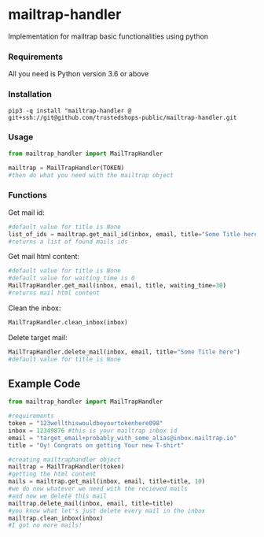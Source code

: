 # mailtrap-handler
Implementation for mailtrap basic functionalities using python

### Requirements
All you need is Python version 3.6 or above

### Installation
```pip3 -q install "mailtrap-handler @ git+ssh://git@github.com/trustedshops-public/mailtrap-handler.git```

### Usage

```python
from mailtrap_handler import MailTrapHandler

mailtrap = MailTrapHandler(TOKEN)
#then do what you need with the mailtrap object
```
### Functions
Get mail id:
```python
#default value for title is None
list_of_ids = mailtrap.get_mail_id(inbox, email, title="Some Title here")
#returns a list of found mails ids
```
Get mail html content:
```python
#default value for title is None
#default value for waiting_time is 0
MailTrapHandler.get_mail(inbox, email, title, waiting_time=30)
#returns mail html content
```
Clean the inbox:
```python
MailTrapHandler.clean_inbox(inbox)
```
Delete target mail:
```python
MailTrapHandler.delete_mail(inbox, email, title="Some Title here")
#default value for title is None
```
## Example Code
```python
from mailtrap_handler import MailTrapHandler

#requirements
token = "123wellthiswouldbeyourtokenhere098"
inbox = 12349876 #this is your mailtrap inbox id
email = "target_email+probably_with_some_alias@inbox.mailtrap.io"
title = "Oy! Congrats on getting Your new T-shirt"

#creating mailtraphandler object
mailtrap = MailTrapHandler(token)
#getting the html content
mails = mailtrap.get_mail(inbox, email, title=title, 10)
#we do now whatever we need with the recieved mails
#and now we delete this mail
mailtrap.delete_mail(inbox, email, title=title)
#you know what let's just delete every mail in the inbox
mailtrap.clean_inbox(inbox)
#I got no more mails!
```
